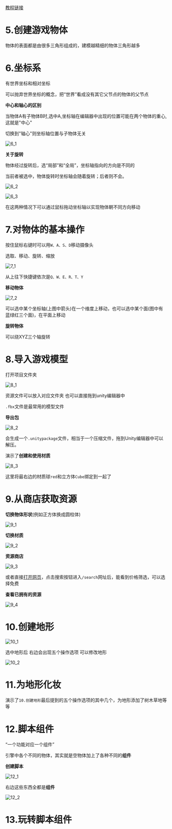 [教程链接](https://www.bilibili.com/video/BV1gQ4y1e7SS?spm_id_from=333.788.videopod.episodes&vd_source=8924ad59b4f62224f165e16aa3d04f00&p=2)

# 5.创建游戏物体

物体的表面都是由很多三角形组成的，建模越精细的物体三角形越多

# 6.坐标系

有世界坐标和相对坐标  

可以抛弃世界坐标的概念，把“世界”看成没有其它父节点的物体的父节点  

**中心和轴心的区别**

当物体A有子物体B时,选中A,坐标轴在编辑器中出现的位置可能在两个物体的重心,这就是"中心"

切换到"轴心"则坐标轴位置与子物体无关

![6_1](img/6_1.png)

**关于旋转**

物体经过旋转后，选“局部”和“全局”，坐标轴指向的方向是不同的

当前者被选中，物体旋转时坐标轴会随着旋转；后者则不会。  

![6_2](img/6_2.png)

![6_3](img/6_3.png)

在这两种情况下可以通过鼠标拖动坐标轴以实现物体朝不同方向移动

# 7.对物体的基本操作

按住鼠标右键时可以用`W、A、S、D`移动摄像头



选取、移动、旋转、缩放

![7_1](img/7_1.png)

从上往下快捷键依次是`Q、W、E、R、T、Y`

**移动物体**

![7_2](img/7_2.png)

可以选中某个坐标轴(上图中箭头)在一个维度上移动，也可以选中某个面(图中有蓝绿红三个面)，在平面上移动

**旋转物体**

可以绕XYZ三个轴旋转

# 8.导入游戏模型

打开项目文件夹

![8_1](img/8_1.png)

资源文件可以放入对应文件夹 也可以直接拖到unity编辑器中  

`.fbx`文件是最常用的模型文件

**导出包**

![8_2](img/8_2.png)

会生成一个`.unitypackage`文件，相当于一个压缩文件，拖到Unity编辑器中可以解压。



演示了**创建和使用材质**

![8_3](img/8_3.png)

这里将最右边的材质球`red`和立方体`Cube`绑定到一起了

# 9.从商店获取资源

**切换物体形状**(例如正方体换成圆柱体)

![9_1](img/9_1.png)

**切换材质**

![9_2](img/9_2.png)

**资源商店**

![9_3](img/9_3.png)

或者直接[打开网页](https://assetstore.unity.com/)，点击搜索按钮进入`/search`网址后，能看到价格筛选，可以选择免费

**查看已拥有的资源**

![9_4](img/9_4.png)

# 10.创建地形

![10_1](img/10_1.png)

选中地形后 右边会出现五个操作选项  可以修改地形

![10_2](img/10_2.png)

# 11.为地形化妆

演示了`10.创建地形`最后提到的五个操作选项的其中几个，为地形添加了树木草地等等

# 12.脚本组件

“一个功能对应一个组件”

引擎中各个不同的物体，其实就是空物体加上了各种不同的**组件**  

**创建脚本**

![12_1](img/12_1.png)

右边这些东西全都是**组件**

![12_2](img/12_2.png)

# 13.玩转脚本组件

